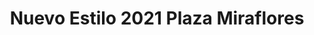 ---
title: "Nuevo Estilo 2021 Plaza Miraflores"
url: /tegucigalpa/nuevo-estilo-2021-plaza-miraflores/
shop: general
---